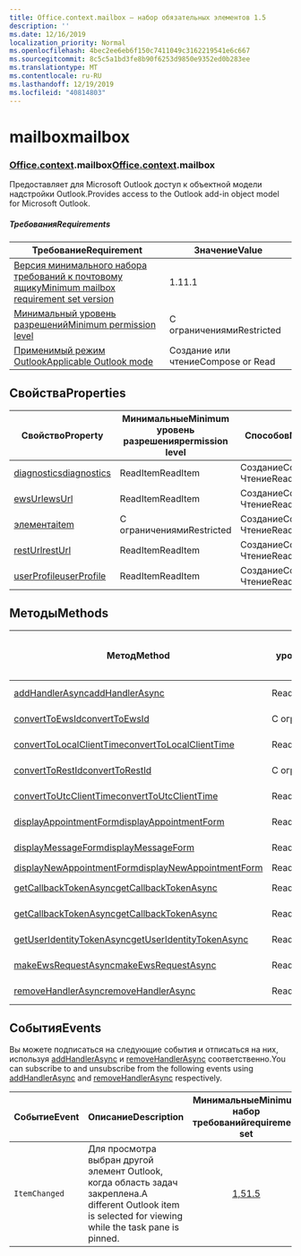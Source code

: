 ```yaml
---
title: Office.context.mailbox — набор обязательных элементов 1.5
description: ''
ms.date: 12/16/2019
localization_priority: Normal
ms.openlocfilehash: 4bec2ee6eb6f150c7411049c3162219541e6c667
ms.sourcegitcommit: 8c5c5a1bd3fe8b90f6253d9850e9352ed0b283ee
ms.translationtype: MT
ms.contentlocale: ru-RU
ms.lasthandoff: 12/19/2019
ms.locfileid: "40814803"
---
```

# <a name="mailbox"></a><span data-ttu-id="d966c-102">mailbox</span><span class="sxs-lookup"><span data-stu-id="d966c-102">mailbox</span></span>

### <a name="officeofficemdcontextofficecontextmdmailbox"></a><span data-ttu-id="d966c-103">[Office](office.md)[.context](office.context.md).mailbox</span><span class="sxs-lookup"><span data-stu-id="d966c-103">[Office](office.md)[.context](office.context.md).mailbox</span></span>

<span data-ttu-id="d966c-104">Предоставляет для Microsoft Outlook доступ к объектной модели надстройки Outlook.</span><span class="sxs-lookup"><span data-stu-id="d966c-104">Provides access to the Outlook add-in object model for Microsoft Outlook.</span></span>

##### <a name="requirements"></a><span data-ttu-id="d966c-105">Требования</span><span class="sxs-lookup"><span data-stu-id="d966c-105">Requirements</span></span>

|<span data-ttu-id="d966c-106">Требование</span><span class="sxs-lookup"><span data-stu-id="d966c-106">Requirement</span></span>| <span data-ttu-id="d966c-107">Значение</span><span class="sxs-lookup"><span data-stu-id="d966c-107">Value</span></span>|
|---|---|
|[<span data-ttu-id="d966c-108">Версия минимального набора требований к почтовому ящику</span><span class="sxs-lookup"><span data-stu-id="d966c-108">Minimum mailbox requirement set version</span></span>](../../requirement-sets/outlook-api-requirement-sets.md)| <span data-ttu-id="d966c-109">1.1</span><span class="sxs-lookup"><span data-stu-id="d966c-109">1.1</span></span>|
|[<span data-ttu-id="d966c-110">Минимальный уровень разрешений</span><span class="sxs-lookup"><span data-stu-id="d966c-110">Minimum permission level</span></span>](/outlook/add-ins/understanding-outlook-add-in-permissions)| <span data-ttu-id="d966c-111">С ограничениями</span><span class="sxs-lookup"><span data-stu-id="d966c-111">Restricted</span></span>|
|[<span data-ttu-id="d966c-112">Применимый режим Outlook</span><span class="sxs-lookup"><span data-stu-id="d966c-112">Applicable Outlook mode</span></span>](/outlook/add-ins/#extension-points)| <span data-ttu-id="d966c-113">Создание или чтение</span><span class="sxs-lookup"><span data-stu-id="d966c-113">Compose or Read</span></span>|

## <a name="properties"></a><span data-ttu-id="d966c-114">Свойства</span><span class="sxs-lookup"><span data-stu-id="d966c-114">Properties</span></span>

| <span data-ttu-id="d966c-115">Свойство</span><span class="sxs-lookup"><span data-stu-id="d966c-115">Property</span></span> | <span data-ttu-id="d966c-116">Минимальные</span><span class="sxs-lookup"><span data-stu-id="d966c-116">Minimum</span></span><br><span data-ttu-id="d966c-117">уровень разрешения</span><span class="sxs-lookup"><span data-stu-id="d966c-117">permission level</span></span> | <span data-ttu-id="d966c-118">Способов</span><span class="sxs-lookup"><span data-stu-id="d966c-118">Modes</span></span> | <span data-ttu-id="d966c-119">Тип возвращаемых данных</span><span class="sxs-lookup"><span data-stu-id="d966c-119">Return type</span></span> | <span data-ttu-id="d966c-120">Минимальные</span><span class="sxs-lookup"><span data-stu-id="d966c-120">Minimum</span></span><br><span data-ttu-id="d966c-121">набор требований</span><span class="sxs-lookup"><span data-stu-id="d966c-121">requirement set</span></span> |
|---|---|---|---|:---:|
| [<span data-ttu-id="d966c-122">diagnostics</span><span class="sxs-lookup"><span data-stu-id="d966c-122">diagnostics</span></span>](office.context.mailbox.diagnostics.md) | <span data-ttu-id="d966c-123">ReadItem</span><span class="sxs-lookup"><span data-stu-id="d966c-123">ReadItem</span></span> | <span data-ttu-id="d966c-124">Создание</span><span class="sxs-lookup"><span data-stu-id="d966c-124">Compose</span></span><br><span data-ttu-id="d966c-125">Чтение</span><span class="sxs-lookup"><span data-stu-id="d966c-125">Read</span></span> | [<span data-ttu-id="d966c-126">Диагностики</span><span class="sxs-lookup"><span data-stu-id="d966c-126">Diagnostics</span></span>](/javascript/api/outlook/office.diagnostics?view=outlook-js-1.5) | [<span data-ttu-id="d966c-127">1.1</span><span class="sxs-lookup"><span data-stu-id="d966c-127">1.1</span></span>](../requirement-set-1.1/outlook-requirement-set-1.1.md) |
| [<span data-ttu-id="d966c-128">ewsUrl</span><span class="sxs-lookup"><span data-stu-id="d966c-128">ewsUrl</span></span>](/javascript/api/outlook/office.mailbox?view=outlook-js-1.5#ewsurl) | <span data-ttu-id="d966c-129">ReadItem</span><span class="sxs-lookup"><span data-stu-id="d966c-129">ReadItem</span></span> | <span data-ttu-id="d966c-130">Создание</span><span class="sxs-lookup"><span data-stu-id="d966c-130">Compose</span></span><br><span data-ttu-id="d966c-131">Чтение</span><span class="sxs-lookup"><span data-stu-id="d966c-131">Read</span></span> | <span data-ttu-id="d966c-132">String</span><span class="sxs-lookup"><span data-stu-id="d966c-132">String</span></span> | [<span data-ttu-id="d966c-133">1.1</span><span class="sxs-lookup"><span data-stu-id="d966c-133">1.1</span></span>](../requirement-set-1.1/outlook-requirement-set-1.1.md) |
| [<span data-ttu-id="d966c-134">элемента</span><span class="sxs-lookup"><span data-stu-id="d966c-134">item</span></span>](office.context.mailbox.item.md) | <span data-ttu-id="d966c-135">С ограничениями</span><span class="sxs-lookup"><span data-stu-id="d966c-135">Restricted</span></span> | <span data-ttu-id="d966c-136">Создание</span><span class="sxs-lookup"><span data-stu-id="d966c-136">Compose</span></span><br><span data-ttu-id="d966c-137">Чтение</span><span class="sxs-lookup"><span data-stu-id="d966c-137">Read</span></span> | [<span data-ttu-id="d966c-138">Элемент</span><span class="sxs-lookup"><span data-stu-id="d966c-138">Item</span></span>](/javascript/api/outlook/office.item?view=outlook-js-1.5) | [<span data-ttu-id="d966c-139">1.1</span><span class="sxs-lookup"><span data-stu-id="d966c-139">1.1</span></span>](../requirement-set-1.1/outlook-requirement-set-1.1.md) |
| [<span data-ttu-id="d966c-140">restUrl</span><span class="sxs-lookup"><span data-stu-id="d966c-140">restUrl</span></span>](/javascript/api/outlook/office.mailbox?view=outlook-js-1.5#resturl) | <span data-ttu-id="d966c-141">ReadItem</span><span class="sxs-lookup"><span data-stu-id="d966c-141">ReadItem</span></span> | <span data-ttu-id="d966c-142">Создание</span><span class="sxs-lookup"><span data-stu-id="d966c-142">Compose</span></span><br><span data-ttu-id="d966c-143">Чтение</span><span class="sxs-lookup"><span data-stu-id="d966c-143">Read</span></span> | <span data-ttu-id="d966c-144">String</span><span class="sxs-lookup"><span data-stu-id="d966c-144">String</span></span> | [<span data-ttu-id="d966c-145">1,5</span><span class="sxs-lookup"><span data-stu-id="d966c-145">1.5</span></span>](../requirement-set-1.5/outlook-requirement-set-1.5.md) |
| [<span data-ttu-id="d966c-146">userProfile</span><span class="sxs-lookup"><span data-stu-id="d966c-146">userProfile</span></span>](office.context.mailbox.userProfile.md) | <span data-ttu-id="d966c-147">ReadItem</span><span class="sxs-lookup"><span data-stu-id="d966c-147">ReadItem</span></span> | <span data-ttu-id="d966c-148">Создание</span><span class="sxs-lookup"><span data-stu-id="d966c-148">Compose</span></span><br><span data-ttu-id="d966c-149">Чтение</span><span class="sxs-lookup"><span data-stu-id="d966c-149">Read</span></span> | [<span data-ttu-id="d966c-150">UserProfile</span><span class="sxs-lookup"><span data-stu-id="d966c-150">UserProfile</span></span>](/javascript/api/outlook/office.userprofile?view=outlook-js-1.5) | [<span data-ttu-id="d966c-151">1.1</span><span class="sxs-lookup"><span data-stu-id="d966c-151">1.1</span></span>](../requirement-set-1.1/outlook-requirement-set-1.1.md) |

## <a name="methods"></a><span data-ttu-id="d966c-152">Методы</span><span class="sxs-lookup"><span data-stu-id="d966c-152">Methods</span></span>

| <span data-ttu-id="d966c-153">Метод</span><span class="sxs-lookup"><span data-stu-id="d966c-153">Method</span></span> | <span data-ttu-id="d966c-154">Минимальные</span><span class="sxs-lookup"><span data-stu-id="d966c-154">Minimum</span></span><br><span data-ttu-id="d966c-155">уровень разрешения</span><span class="sxs-lookup"><span data-stu-id="d966c-155">permission level</span></span> | <span data-ttu-id="d966c-156">Способов</span><span class="sxs-lookup"><span data-stu-id="d966c-156">Modes</span></span> | <span data-ttu-id="d966c-157">Минимальные</span><span class="sxs-lookup"><span data-stu-id="d966c-157">Minimum</span></span><br><span data-ttu-id="d966c-158">набор требований</span><span class="sxs-lookup"><span data-stu-id="d966c-158">requirement set</span></span> |
|---|---|---|:---:|
| [<span data-ttu-id="d966c-159">addHandlerAsync</span><span class="sxs-lookup"><span data-stu-id="d966c-159">addHandlerAsync</span></span>](/javascript/api/outlook/office.mailbox?view=outlook-js-1.5#addhandlerasync-eventtype--handler--options--callback-) | <span data-ttu-id="d966c-160">ReadItem</span><span class="sxs-lookup"><span data-stu-id="d966c-160">ReadItem</span></span> | <span data-ttu-id="d966c-161">Создание</span><span class="sxs-lookup"><span data-stu-id="d966c-161">Compose</span></span><br><span data-ttu-id="d966c-162">Чтение</span><span class="sxs-lookup"><span data-stu-id="d966c-162">Read</span></span> | [<span data-ttu-id="d966c-163">1,5</span><span class="sxs-lookup"><span data-stu-id="d966c-163">1.5</span></span>](../requirement-set-1.5/outlook-requirement-set-1.5.md) |
| [<span data-ttu-id="d966c-164">convertToEwsId</span><span class="sxs-lookup"><span data-stu-id="d966c-164">convertToEwsId</span></span>](/javascript/api/outlook/office.mailbox?view=outlook-js-1.5#converttoewsid-itemid--restversion-) | <span data-ttu-id="d966c-165">С ограничениями</span><span class="sxs-lookup"><span data-stu-id="d966c-165">Restricted</span></span> | <span data-ttu-id="d966c-166">Создание</span><span class="sxs-lookup"><span data-stu-id="d966c-166">Compose</span></span><br><span data-ttu-id="d966c-167">Чтение</span><span class="sxs-lookup"><span data-stu-id="d966c-167">Read</span></span> | [<span data-ttu-id="d966c-168">1.3</span><span class="sxs-lookup"><span data-stu-id="d966c-168">1.3</span></span>](../requirement-set-1.3/outlook-requirement-set-1.3.md) |
| [<span data-ttu-id="d966c-169">convertToLocalClientTime</span><span class="sxs-lookup"><span data-stu-id="d966c-169">convertToLocalClientTime</span></span>](/javascript/api/outlook/office.mailbox?view=outlook-js-1.5#converttolocalclienttime-timevalue-) | <span data-ttu-id="d966c-170">ReadItem</span><span class="sxs-lookup"><span data-stu-id="d966c-170">ReadItem</span></span> | <span data-ttu-id="d966c-171">Создание</span><span class="sxs-lookup"><span data-stu-id="d966c-171">Compose</span></span><br><span data-ttu-id="d966c-172">Чтение</span><span class="sxs-lookup"><span data-stu-id="d966c-172">Read</span></span> | [<span data-ttu-id="d966c-173">1.1</span><span class="sxs-lookup"><span data-stu-id="d966c-173">1.1</span></span>](../requirement-set-1.1/outlook-requirement-set-1.1.md) |
| [<span data-ttu-id="d966c-174">convertToRestId</span><span class="sxs-lookup"><span data-stu-id="d966c-174">convertToRestId</span></span>](/javascript/api/outlook/office.mailbox?view=outlook-js-1.5#converttorestid-itemid--restversion-) | <span data-ttu-id="d966c-175">С ограничениями</span><span class="sxs-lookup"><span data-stu-id="d966c-175">Restricted</span></span> | <span data-ttu-id="d966c-176">Создание</span><span class="sxs-lookup"><span data-stu-id="d966c-176">Compose</span></span><br><span data-ttu-id="d966c-177">Чтение</span><span class="sxs-lookup"><span data-stu-id="d966c-177">Read</span></span> | [<span data-ttu-id="d966c-178">1.3</span><span class="sxs-lookup"><span data-stu-id="d966c-178">1.3</span></span>](../requirement-set-1.3/outlook-requirement-set-1.3.md) |
| [<span data-ttu-id="d966c-179">convertToUtcClientTime</span><span class="sxs-lookup"><span data-stu-id="d966c-179">convertToUtcClientTime</span></span>](/javascript/api/outlook/office.mailbox?view=outlook-js-1.5#converttoutcclienttime-input-) | <span data-ttu-id="d966c-180">ReadItem</span><span class="sxs-lookup"><span data-stu-id="d966c-180">ReadItem</span></span> | <span data-ttu-id="d966c-181">Создание</span><span class="sxs-lookup"><span data-stu-id="d966c-181">Compose</span></span><br><span data-ttu-id="d966c-182">Чтение</span><span class="sxs-lookup"><span data-stu-id="d966c-182">Read</span></span> | [<span data-ttu-id="d966c-183">1.1</span><span class="sxs-lookup"><span data-stu-id="d966c-183">1.1</span></span>](../requirement-set-1.1/outlook-requirement-set-1.1.md) |
| [<span data-ttu-id="d966c-184">displayAppointmentForm</span><span class="sxs-lookup"><span data-stu-id="d966c-184">displayAppointmentForm</span></span>](/javascript/api/outlook/office.mailbox?view=outlook-js-1.5#displayappointmentform-itemid-) | <span data-ttu-id="d966c-185">ReadItem</span><span class="sxs-lookup"><span data-stu-id="d966c-185">ReadItem</span></span> | <span data-ttu-id="d966c-186">Создание</span><span class="sxs-lookup"><span data-stu-id="d966c-186">Compose</span></span><br><span data-ttu-id="d966c-187">Чтение</span><span class="sxs-lookup"><span data-stu-id="d966c-187">Read</span></span> | [<span data-ttu-id="d966c-188">1.1</span><span class="sxs-lookup"><span data-stu-id="d966c-188">1.1</span></span>](../requirement-set-1.1/outlook-requirement-set-1.1.md) |
| [<span data-ttu-id="d966c-189">displayMessageForm</span><span class="sxs-lookup"><span data-stu-id="d966c-189">displayMessageForm</span></span>](/javascript/api/outlook/office.mailbox?view=outlook-js-1.5#displaymessageform-itemid-) | <span data-ttu-id="d966c-190">ReadItem</span><span class="sxs-lookup"><span data-stu-id="d966c-190">ReadItem</span></span> | <span data-ttu-id="d966c-191">Создание</span><span class="sxs-lookup"><span data-stu-id="d966c-191">Compose</span></span><br><span data-ttu-id="d966c-192">Чтение</span><span class="sxs-lookup"><span data-stu-id="d966c-192">Read</span></span> | [<span data-ttu-id="d966c-193">1.1</span><span class="sxs-lookup"><span data-stu-id="d966c-193">1.1</span></span>](../requirement-set-1.1/outlook-requirement-set-1.1.md) |
| [<span data-ttu-id="d966c-194">displayNewAppointmentForm</span><span class="sxs-lookup"><span data-stu-id="d966c-194">displayNewAppointmentForm</span></span>](/javascript/api/outlook/office.mailbox?view=outlook-js-1.5#displaynewappointmentform-parameters-) | <span data-ttu-id="d966c-195">ReadItem</span><span class="sxs-lookup"><span data-stu-id="d966c-195">ReadItem</span></span> | <span data-ttu-id="d966c-196">Чтение</span><span class="sxs-lookup"><span data-stu-id="d966c-196">Read</span></span> | [<span data-ttu-id="d966c-197">1.1</span><span class="sxs-lookup"><span data-stu-id="d966c-197">1.1</span></span>](../requirement-set-1.1/outlook-requirement-set-1.1.md) |
| [<span data-ttu-id="d966c-198">getCallbackTokenAsync</span><span class="sxs-lookup"><span data-stu-id="d966c-198">getCallbackTokenAsync</span></span>](/javascript/api/outlook/office.mailbox?view=outlook-js-1.5#getcallbacktokenasync-options--callback-) | <span data-ttu-id="d966c-199">ReadItem</span><span class="sxs-lookup"><span data-stu-id="d966c-199">ReadItem</span></span> | <span data-ttu-id="d966c-200">Создание</span><span class="sxs-lookup"><span data-stu-id="d966c-200">Compose</span></span><br><span data-ttu-id="d966c-201">Чтение</span><span class="sxs-lookup"><span data-stu-id="d966c-201">Read</span></span> | [<span data-ttu-id="d966c-202">1,5</span><span class="sxs-lookup"><span data-stu-id="d966c-202">1.5</span></span>](../requirement-set-1.5/outlook-requirement-set-1.5.md) |
| [<span data-ttu-id="d966c-203">getCallbackTokenAsync</span><span class="sxs-lookup"><span data-stu-id="d966c-203">getCallbackTokenAsync</span></span>](/javascript/api/outlook/office.mailbox?view=outlook-js-1.5#getcallbacktokenasync-callback--usercontext-) | <span data-ttu-id="d966c-204">ReadItem</span><span class="sxs-lookup"><span data-stu-id="d966c-204">ReadItem</span></span> | <span data-ttu-id="d966c-205">Создание</span><span class="sxs-lookup"><span data-stu-id="d966c-205">Compose</span></span><br><span data-ttu-id="d966c-206">Чтение</span><span class="sxs-lookup"><span data-stu-id="d966c-206">Read</span></span> | [<span data-ttu-id="d966c-207">1.3</span><span class="sxs-lookup"><span data-stu-id="d966c-207">1.3</span></span>](../requirement-set-1.3/outlook-requirement-set-1.3.md)<br>[<span data-ttu-id="d966c-208">1.1</span><span class="sxs-lookup"><span data-stu-id="d966c-208">1.1</span></span>](../requirement-set-1.1/outlook-requirement-set-1.1.md) |
| [<span data-ttu-id="d966c-209">getUserIdentityTokenAsync</span><span class="sxs-lookup"><span data-stu-id="d966c-209">getUserIdentityTokenAsync</span></span>](/javascript/api/outlook/office.mailbox?view=outlook-js-1.5#getuseridentitytokenasync-callback--usercontext-) | <span data-ttu-id="d966c-210">ReadItem</span><span class="sxs-lookup"><span data-stu-id="d966c-210">ReadItem</span></span> | <span data-ttu-id="d966c-211">Создание</span><span class="sxs-lookup"><span data-stu-id="d966c-211">Compose</span></span><br><span data-ttu-id="d966c-212">Чтение</span><span class="sxs-lookup"><span data-stu-id="d966c-212">Read</span></span> | [<span data-ttu-id="d966c-213">1.1</span><span class="sxs-lookup"><span data-stu-id="d966c-213">1.1</span></span>](../requirement-set-1.1/outlook-requirement-set-1.1.md) |
| [<span data-ttu-id="d966c-214">makeEwsRequestAsync</span><span class="sxs-lookup"><span data-stu-id="d966c-214">makeEwsRequestAsync</span></span>](/javascript/api/outlook/office.mailbox?view=outlook-js-1.5#makeewsrequestasync-data--callback--usercontext-) | <span data-ttu-id="d966c-215">ReadWriteMailbox</span><span class="sxs-lookup"><span data-stu-id="d966c-215">ReadWriteMailbox</span></span> | <span data-ttu-id="d966c-216">Создание</span><span class="sxs-lookup"><span data-stu-id="d966c-216">Compose</span></span><br><span data-ttu-id="d966c-217">Чтение</span><span class="sxs-lookup"><span data-stu-id="d966c-217">Read</span></span> | [<span data-ttu-id="d966c-218">1.1</span><span class="sxs-lookup"><span data-stu-id="d966c-218">1.1</span></span>](../requirement-set-1.1/outlook-requirement-set-1.1.md) |
| [<span data-ttu-id="d966c-219">removeHandlerAsync</span><span class="sxs-lookup"><span data-stu-id="d966c-219">removeHandlerAsync</span></span>](/javascript/api/outlook/office.mailbox?view=outlook-js-1.5#removehandlerasync-eventtype--options--callback-) | <span data-ttu-id="d966c-220">ReadItem</span><span class="sxs-lookup"><span data-stu-id="d966c-220">ReadItem</span></span> | <span data-ttu-id="d966c-221">Создание</span><span class="sxs-lookup"><span data-stu-id="d966c-221">Compose</span></span><br><span data-ttu-id="d966c-222">Чтение</span><span class="sxs-lookup"><span data-stu-id="d966c-222">Read</span></span> | [<span data-ttu-id="d966c-223">1,5</span><span class="sxs-lookup"><span data-stu-id="d966c-223">1.5</span></span>](../requirement-set-1.5/outlook-requirement-set-1.5.md) |

## <a name="events"></a><span data-ttu-id="d966c-224">События</span><span class="sxs-lookup"><span data-stu-id="d966c-224">Events</span></span>

<span data-ttu-id="d966c-225">Вы можете подписаться на следующие события и отписаться на них, используя [addHandlerAsync](/javascript/api/outlook/office.mailbox?view=outlook-js-1.5#addhandlerasync-eventtype--handler--options--callback-) и [removeHandlerAsync](/javascript/api/outlook/office.mailbox?view=outlook-js-1.5#removehandlerasync-eventtype--options--callback-) соответственно.</span><span class="sxs-lookup"><span data-stu-id="d966c-225">You can subscribe to and unsubscribe from the following events using [addHandlerAsync](/javascript/api/outlook/office.mailbox?view=outlook-js-1.5#addhandlerasync-eventtype--handler--options--callback-) and [removeHandlerAsync](/javascript/api/outlook/office.mailbox?view=outlook-js-1.5#removehandlerasync-eventtype--options--callback-) respectively.</span></span>

| <span data-ttu-id="d966c-226">Событие</span><span class="sxs-lookup"><span data-stu-id="d966c-226">Event</span></span> | <span data-ttu-id="d966c-227">Описание</span><span class="sxs-lookup"><span data-stu-id="d966c-227">Description</span></span> | <span data-ttu-id="d966c-228">Минимальные</span><span class="sxs-lookup"><span data-stu-id="d966c-228">Minimum</span></span><br><span data-ttu-id="d966c-229">набор требований</span><span class="sxs-lookup"><span data-stu-id="d966c-229">requirement set</span></span> |
|---|---|:---:|
|`ItemChanged`| <span data-ttu-id="d966c-230">Для просмотра выбран другой элемент Outlook, когда область задач закреплена.</span><span class="sxs-lookup"><span data-stu-id="d966c-230">A different Outlook item is selected for viewing while the task pane is pinned.</span></span> | [<span data-ttu-id="d966c-231">1,5</span><span class="sxs-lookup"><span data-stu-id="d966c-231">1.5</span></span>](../requirement-set-1.5/outlook-requirement-set-1.5.md) |

